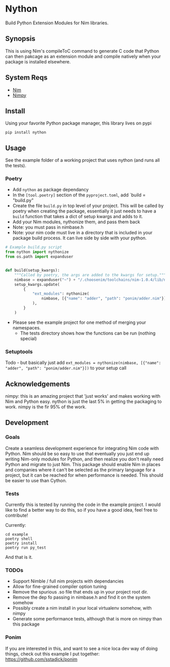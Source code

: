# Nython 

Build Python Extension Modules for Nim libraries.

## Synopsis

This is using Nim's compileToC command to generate C code that Python can then pakcage as an extension module and compile natively when your package is installed elsewhere.

## System Reqs

- [Nim](https://nim-lang.org/)
- [Nimpy](https://github.com/yglukhov/nimpy)

## Install

Using your favorite Python package manager, this library lives on pypi

```
pip install nython
```

## Usage

See the example folder of a working project that uses nython (and runs all the tests).

### Poetry

- Add `nython` as package dependancy
- In the `[tool.poetry]` section of the `pyproject.toml`, add `build = "build.py"
- Create the file `build.py` in top level of your project. This will be called by poetry when creating the package, essentially it just needs to have a `build` function that takes a dict of setup kwargs and adds to it.
- Add your Nim modules, nythonize them, and pass them back
- Note: you must pass in nimbase.h
- Note: your nim code must live in a directory that is included in your package build process. It can live side by side with your python.

```python
# Example build.py script
from nython import nythonize
from os.path import expanduser


def build(setup_kwargs):
    """Called by poetry, the args are added to the kwargs for setup."""
    nimbase = expanduser("~") + "/.choosenim/toolchains/nim-1.0.4/lib/nimbase.h"
    setup_kwargs.update(
        {
            "ext_modules": nythonize(
                nimbase, [{"name": "adder", "path": "ponim/adder.nim"}]
            ),
        }
    )
```

- Please see the example project for one method of merging your namespaces.
  - The tests directory shows how the functions can be run (nothing special)

### Setuptools

Todo - but basically just add `ext_modules = nythonize(nimbase, [{"name": "adder", "path": "ponim/adder.nim"}])` to your setup call

## Acknowledgements

nimpy: this is an amazing project that 'just works' and makes working with Nim and Python easy. nython is just the last 5% in getting the packaging to work. nimpy is the fir 95% of the work.

## Development

### Goals

Create a seamless development experience for integrating Nim code with Python. Nim should be so easy to use that eventually you just end up writing Nim-only modules for Python, and then realize you don't really need Python and migrate to just Nim. This package should enable Nim in places and companies where it can't be selected as the primary language for a project, but it can be reached for when performance is needed. This should be easier to use than Cython.

### Tests

Currently this is tested by running the code in the example project. I would like to find a better way to do this, so if you have a good idea, feel free to contribute!

Currently:

```
cd example
poetry shell
poetry install
poetry run py_test
```

And that is it. 

### TODOs

- Support Nimble / full nim projects with dependancies
- Allow for fine-grained compiler option tuning
- Remove the spurious .so file that ends up in your project root dir.
- Remove the dep fo passing in nimbase.h and find it on the system somehow
- Possibly create a nim install in your local virtualenv somehow, with nimpy
- Generate some performance tests, although that is more on nimpy than this package


### Ponim

If you are interested in this, and want to see a nice loca dev way of doing things, check out this example I put together: https://github.com/sstadick/ponim